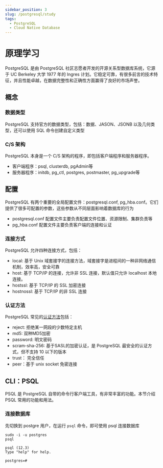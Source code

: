 ```yaml
---
sidebar_position: 3
slug: /postgresql/study
tags:
  - PostgreSQL
  - Cloud Native Database
---
```


# 原理学习

PostgreSQL 是由 PostgreSQL 社区志愿者开发的开源关系型数据库系统，它源于 UC Berkeley 大学 1977 年的 Ingres 计划。它稳定可靠，有很多前言的技术特征，并且性能卓越，在数据完整性和正确性方面赢得了良好的市场声誉。

## 概念

### 数据类型

PostgreSQL 支持官方的数据类型，包括：数据、JASON、JSONB 以及几何类型，还可以使用 SQL 命令创建自定义类型

### C/S 架构

PostgreSQL 本身是一个 C/S 架构的程序，即包括客户端程序和服务器程序。

* 客户端程序：psql, clusterdb, pgAdmin等
* 服务器程序：initdb, pg_ctl, postgres, postmaster, pg_upgrade等

## 配置

PostgreSQL 有两个重要的全局配置文件：postgresql.conf, pg_hba.conf。它们提供了很多可配置的参数，这些参数从不同层面影响着数据库的行为

* postgresql.conf 配置文件主要负责配置文件位置、资源限制、集群负责等
* pg_hba.conf 配置文件主要负责客户端的连接和认证

### 连接方式

PostgreSQL 允许四种连接方式，包括：

* local: 基于 Unix 域套接字的连接方法，域套接字是进程间的一种非网络通信机制，效率高，安全可靠
* host: 基于 TCP/IP 的连接，允许非 SSL 连接，默认值只允许 localhost 本地连接。
* hostssl: 基于 TCP/IP 的 SSL 加密连接
* hostnossl: 基于 TCP/IP 的非 SSL 连接

### 认证方法

PostgreSQL 常见的[认证方法](https://www.postgresql.org/docs/current/auth-methods.html)包括：

* reject: 拒绝某一网段的少数特定主机
* md5: 双种MD5加密
* password: 明文密码
* scram-sha-256: 基于SASL的加密认证，是 PostgreSQL 最安全的认证方式，但不支持 10 以下的版本
* trust： 完全信任
* peer：基于 unix socket 免密连接

## CLI：PSQL

PSQL 是 PostgreSQL 自带的命令行客户端工具，有非常丰富的功能。本节介绍 PSQL 常用的功能和用法。

### 连接数据库

先切换到 postgre 用户，在运行 `psql` 命令，即可使用 psql 连接数据库

```
sudo -i -u postgres
psql

psql (12.3)
Type "help" for help.

postgres=#
```
